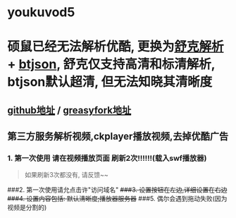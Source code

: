 # youkuvod5

# 硕鼠已经无法解析优酷, 更换为[舒克解析](http://www.shokdown.com/index.php) + [btjson](http://www.btjson.com/index.html), 舒克仅支持高清和标清解析, btjson默认超清, 但无法知晓其清晰度


## [github地址](https://github.com/xinshangshangxin/youkuvod) / [greasyfork地址](https://greasyfork.org/zh-CN/scripts/2837-youkuvod)
## 第三方服务解析视频,ckplayer播放视频,去掉优酷广告

### 1. 第一次使用 请在视频播放页面 刷新2次!!!!!!(载入swf播放器)

> 如果刷新3次都没有, 请反馈~~

###2. 第一次使用请允点击许"访问域名"
~~###3. 设置按钮在左边,详细设置在右边~~
~~###4. 设置内容包括: 默认清晰度;播放器服务器~~
###5. 偶尔会遇到拖动失败(因为视频是分割的)